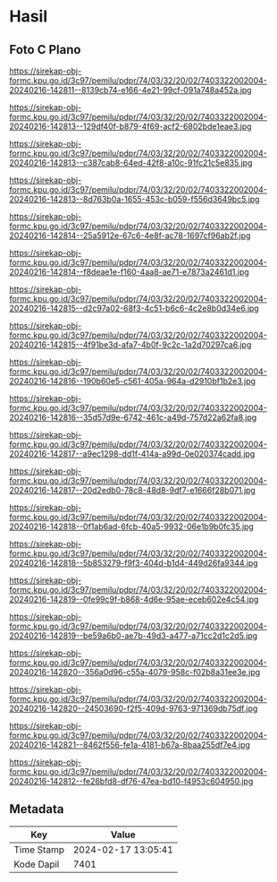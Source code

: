 # Hasil

## Foto C Plano

https://sirekap-obj-formc.kpu.go.id/3c97/pemilu/pdpr/74/03/32/20/02/7403322002004-20240216-142811--8139cb74-e166-4e21-99cf-091a748a452a.jpg

https://sirekap-obj-formc.kpu.go.id/3c97/pemilu/pdpr/74/03/32/20/02/7403322002004-20240216-142813--129df40f-b879-4f69-acf2-6802bde1eae3.jpg

https://sirekap-obj-formc.kpu.go.id/3c97/pemilu/pdpr/74/03/32/20/02/7403322002004-20240216-142813--c387cab8-64ed-42f8-a10c-91fc21c5e835.jpg

https://sirekap-obj-formc.kpu.go.id/3c97/pemilu/pdpr/74/03/32/20/02/7403322002004-20240216-142813--8d763b0a-1655-453c-b059-f556d3649bc5.jpg

https://sirekap-obj-formc.kpu.go.id/3c97/pemilu/pdpr/74/03/32/20/02/7403322002004-20240216-142814--25a5912e-67c6-4e8f-ac78-1697cf96ab2f.jpg

https://sirekap-obj-formc.kpu.go.id/3c97/pemilu/pdpr/74/03/32/20/02/7403322002004-20240216-142814--f8deae1e-f160-4aa8-ae71-e7873a2461d1.jpg

https://sirekap-obj-formc.kpu.go.id/3c97/pemilu/pdpr/74/03/32/20/02/7403322002004-20240216-142815--d2c97a02-68f3-4c51-b6c6-4c2e8b0d34e6.jpg

https://sirekap-obj-formc.kpu.go.id/3c97/pemilu/pdpr/74/03/32/20/02/7403322002004-20240216-142815--4f91be3d-afa7-4b0f-9c2c-1a2d70297ca6.jpg

https://sirekap-obj-formc.kpu.go.id/3c97/pemilu/pdpr/74/03/32/20/02/7403322002004-20240216-142816--190b60e5-c561-405a-964a-d2910bf1b2e3.jpg

https://sirekap-obj-formc.kpu.go.id/3c97/pemilu/pdpr/74/03/32/20/02/7403322002004-20240216-142816--35d57d9e-6742-461c-a49d-757d22a62fa8.jpg

https://sirekap-obj-formc.kpu.go.id/3c97/pemilu/pdpr/74/03/32/20/02/7403322002004-20240216-142817--a9ec1298-dd1f-414a-a99d-0e020374cadd.jpg

https://sirekap-obj-formc.kpu.go.id/3c97/pemilu/pdpr/74/03/32/20/02/7403322002004-20240216-142817--20d2edb0-78c8-48d8-9df7-e1666f28b071.jpg

https://sirekap-obj-formc.kpu.go.id/3c97/pemilu/pdpr/74/03/32/20/02/7403322002004-20240216-142818--0f1ab6ad-6fcb-40a5-9932-06e1b9b0fc35.jpg

https://sirekap-obj-formc.kpu.go.id/3c97/pemilu/pdpr/74/03/32/20/02/7403322002004-20240216-142818--5b853279-f9f3-404d-b1d4-449d26fa9344.jpg

https://sirekap-obj-formc.kpu.go.id/3c97/pemilu/pdpr/74/03/32/20/02/7403322002004-20240216-142819--0fe99c9f-b868-4d6e-95ae-eceb602e4c54.jpg

https://sirekap-obj-formc.kpu.go.id/3c97/pemilu/pdpr/74/03/32/20/02/7403322002004-20240216-142819--be59a6b0-ae7b-49d3-a477-a71cc2d1c2d5.jpg

https://sirekap-obj-formc.kpu.go.id/3c97/pemilu/pdpr/74/03/32/20/02/7403322002004-20240216-142820--356a0d96-c55a-4079-958c-f02b8a31ee3e.jpg

https://sirekap-obj-formc.kpu.go.id/3c97/pemilu/pdpr/74/03/32/20/02/7403322002004-20240216-142820--24503690-f2f5-409d-9763-971369db75df.jpg

https://sirekap-obj-formc.kpu.go.id/3c97/pemilu/pdpr/74/03/32/20/02/7403322002004-20240216-142821--8462f556-fe1a-4181-b67a-8baa255df7e4.jpg

https://sirekap-obj-formc.kpu.go.id/3c97/pemilu/pdpr/74/03/32/20/02/7403322002004-20240216-142812--fe26bfd8-df76-47ea-bd10-f4953c604950.jpg


## Metadata

| Key        | Value               |
| ---------- | ------------------- |
| Time Stamp | 2024-02-17 13:05:41 |
| Kode Dapil | 7401                |



